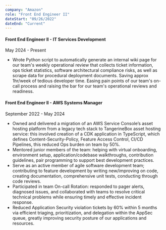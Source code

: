 ```yaml
---
company: "Amazon"
role: "Front End Engineer II"
dateStart: "09/26/2022"
dateEnd: "Current"
---
```


#### Front End Engineer II - IT Services Development

May 2024 - Present

- Wrote Python script to automatically generate an internal wiki page for our team's weekly operational review that collects ticket information, ops ticket statistics, software architectural compliance risks, as well as scrape data for procedural deployment documents. Saving approx 1hr/week of tedious developer time. Easing pain points of our team's on-call process and raising the bar for our team's operational reviews and readiness.

#### Front End Engineer II - AWS Systems Manager

September 2022 - May 2024

- Owned and delivered a migration of an AWS Service Console’s asset hosting platform from a legacy tech stack to TangerineBox asset hosting service: this involved creation of a CDK application in TypeScript, which defines Content-Security-Policy, Feature Access Control, CI/CD Pipelines, this reduced Ops burden on team by 50%.
- Mentored junior members of the team: helping with virtual onboarding, environment setup, application/codebase walkthroughs, contribution guidelines, pair programming to support best development practices.
- Serve as an active member of agile software development team; contributing to feature development by writing new/improving on code, creating documentation, comprehensive unit tests, conducting through code reviews.
- Participated in team On-call Rotation: responded to pager alerts, diagnosed issues, and collaborated with teams to resolve critical technical problems while ensuring timely and effective incident response.
- Reduced Application Security violation tickets by 60% within 5 months via efficient triaging, prioritization, and delegation within the AppSec queue, greatly improving security posture of our applications and resources.
